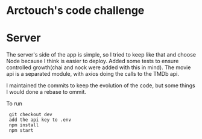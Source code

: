 # Arctouch's code challenge

# Server

The server's side of the app is simple, so I tried to keep like that and choose Node because I think is easier to deploy. Added some tests to ensure controlled growth(chai and nock were added with this in mind). The movie api is a separated module, with axios doing the calls to the TMDb api.   

I maintained the commits to keep the evolution of the code, but some things I would done a rebase to ommit.  

To run
```
 git checkout dev
 add the api key to .env
 npm install
 npm start
```
